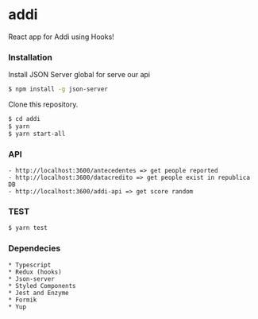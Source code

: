 # addi
React app for Addi using Hooks!


### Installation

Install JSON Server global for serve our api

```sh
$ npm install -g json-server
```

Clone this repository.

```sh
$ cd addi
$ yarn
$ yarn start-all
```

### API 
    - http://localhost:3600/antecedentes => get people reported
    - http://localhost:3600/datacredito => get people exist in republica DB
    - http://localhost:3600/addi-api => get score random
    
### TEST

```sh
$ yarn test
```

### Dependecies
    * Typescript
    * Redux (hooks)
    * Json-server
    * Styled Components
    * Jest and Enzyme
    * Formik
    * Yup
